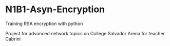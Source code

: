 # N1B1-Asyn-Encryption
Training RSA encryption with python

Project for advanced network topics on College Salvador Arena for teacher Cabrini
